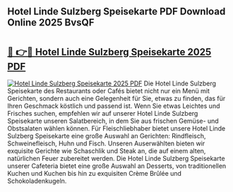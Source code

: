 ## Hotel Linde Sulzberg Speisekarte PDF Download Online 2025 BvsQF

# <h2><a href="http://gcbiba.nevu.top/?p=Hotel+Linde+Sulzberg+Speisekarte">🔗 👉🔴 Hotel Linde Sulzberg Speisekarte 2025 PDF</a></h2>

[![Hotel Linde Sulzberg Speisekarte 2025 PDF](https://i.imgur.com/dBaPXMq.png)](http://gcbiba.nevu.top/?p=Hotel+Linde+Sulzberg+Speisekarte)
Die Hotel Linde Sulzberg Speisekarte des Restaurants oder Cafés bietet nicht nur ein Menü mit Gerichten, sondern auch eine Gelegenheit für Sie, etwas zu finden, das für Ihren Geschmack köstlich und passend ist. Wenn Sie etwas Leichtes und Frisches suchen, empfehlen wir auf unserer Hotel Linde Sulzberg Speisekarte unseren Salatbereich, in dem Sie aus frischen Gemüse- und Obstsalaten wählen können. Für Fleischliebhaber bietet unsere Hotel Linde Sulzberg Speisekarte eine große Auswahl an Gerichten: Rindfleisch, Schweinefleisch, Huhn und Fisch. Unseren Auserwählten bieten wir exquisite Gerichte wie Schaschlik und Steak an, die auf einem alten, natürlichen Feuer zubereitet werden. Die Hotel Linde Sulzberg Speisekarte unserer Cafeteria bietet eine große Auswahl an Desserts, von traditionellen Kuchen und Kuchen bis hin zu exquisiten Crème Brûlée und Schokoladenkugeln.
